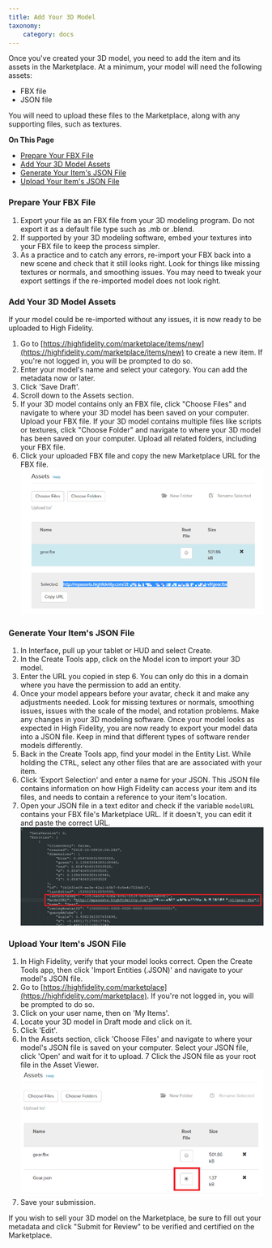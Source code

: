 ```yaml
---
title: Add Your 3D Model
taxonomy:
    category: docs
---
```


Once you've created your 3D model, you need to add the item and its assets in the Marketplace. At a minimum, your model will need the following assets:

* FBX file
* JSON file

You will need to upload these files to the Marketplace, along with any supporting files, such as textures. 

**On This Page**
* [Prepare Your FBX File](#prepare-your-fbx-file)
* [Add Your 3D Model Assets](#add-your-3d-model-assets)
* [Generate Your Item's JSON File](#generate-your-items-json-file)
* [Upload Your Item's JSON File](#upload-your-items-json-file)

### Prepare Your FBX File

1. Export your file as an FBX file from your 3D modeling program. Do not export it as a default file type such as .mb or .blend.
2. If supported by your 3D modeling software, embed your textures into your FBX file to keep the process simpler.
3. As a practice and to catch any errors, re-import your FBX back into a new scene and check that it still looks right. Look for things like missing textures or normals, and smoothing issues. You may need to tweak your export settings if the re-imported model does not look right.

### Add Your 3D Model Assets
If your model could be re-imported without any issues, it is now ready to be uploaded to High Fidelity. 

1. Go to [https://highfidelity.com/marketplace/items/new](https://highfidelity.com/marketplace/items/new) to create a new item. If you're not logged in, you will be prompted to do so. 
2. Enter your model's name and select your category. You can add the metadata now or later. 
3. Click 'Save Draft'. 
4. Scroll down to the Assets section. 
5. If your 3D model contains only an FBX file, click "Choose Files" and navigate to where your 3D model has been saved on your computer. Upload your FBX file. If your 3D model contains multiple files like scripts or textures, click "Choose Folder" and navigate to where your 3D model has been saved on your computer. Upload all related folders, including your FBX file. 
6. Click your uploaded FBX file and copy the new Marketplace URL for the FBX file. ![](copy-fbx-url.png)

### Generate Your Item's JSON File

1. In Interface, pull up your tablet or HUD and select Create.
2. In the Create Tools app, click on the Model icon to import your 3D model. 
3. Enter the URL you copied in step 6. You can only do this in a domain where you have the permission to add an entity.
2. Once your model appears before your avatar, check it and make any adjustments needed. Look for missing textures or normals, smoothing issues, issues with the scale of the model, and rotation problems. Make any changes in your 3D modeling software. Once your model looks as expected in High Fidelity, you are now ready to export your model data into a JSON file. Keep in mind that different types of software render models differently.
3. Back in the Create Tools app, find your model in the Entity List. While holding the <kbd class="keyboard">CTRL</kbd>, select any other files that are are associated with your item.
4. Click 'Export Selection' and enter a name for your JSON. This JSON file contains information on how High Fidelity can access your item and its files, and needs to contain a reference to your item's location. 
5. Open your JSON file in a text editor and check if the variable `modelURL` contains your FBX file's Marketplace URL. If it doesn't, you can edit it and paste the correct URL. ![](model-json-url.png)

### Upload Your Item's JSON File
1. In High Fidelity, verify that your model looks correct. Open the Create Tools app, then click 'Import Entities (.JSON)' and navigate to your model's JSON file. 
2. Go to [https://highfidelity.com/marketplace](https://highfidelity.com/marketplace). If you're not logged in, you will be prompted to do so.
3. Click on your user name, then on 'My Items'.
4. Locate your 3D model in Draft mode and click on it. 
5. Click 'Edit'.
6. In the Assets section, click 'Choose Files' and navigate to where your model's JSON file is saved on your computer. Select your JSON file, click 'Open' and wait for it to upload.
7 Click the JSON file as your root file in the Asset Viewer. ![](select-root.png)
8. Save your submission.

If you wish to sell your 3D model on the Marketplace, be sure to fill out your metadata and click "Submit for Review" to be verified and certified on the Marketplace.
